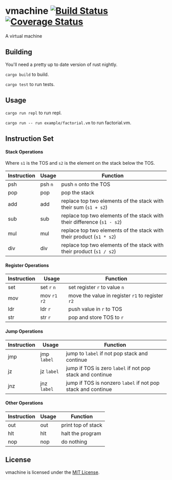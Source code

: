 # vmachine [![Build Status](https://travis-ci.org/faineance/vmachine.svg)](https://travis-ci.org/faineance/vmachine) [![Coverage Status](https://coveralls.io/repos/faineance/vmachine/badge.svg?branch=master)](https://coveralls.io/r/faineance/vmachine?branch=master)
A virtual machine 

## Building
You'll need a pretty up to date version of rust nightly.

```cargo build``` to build.

```cargo test``` to run tests.
## Usage
```cargo run repl``` to run repl.

```cargo run -- run example/factorial.vm``` to run factorial.vm.
## Instruction Set
#### Stack Operations
Where ``s1`` is the TOS and ``s2`` is the element on the stack below the TOS.

| Instruction | Usage     | Function                                                                  |
|-------------|-----------|---------------------------------------------------------------------------|
| psh         | psh ``n`` | push ``n`` onto the TOS                                   |
| pop         | pop       | pop the stack                                                 |
| add         | add       | replace top two elements of the stack with their sum (``s1 + s2``)       |
| sub         | sub       | replace top two elements of the stack with their difference (``s1 - s2``)|
| mul         | mul       | replace top two elements of the stack with their product (``s1 * s2``)   |
| div         | div       | replace top two elements of the stack with their product (``s1 / s2``)   |
#### Register Operations
| Instruction | Usage     | Function                                                                  |
|-------------|-----------|---------------------------------------------------------------------------|
| set         | set ``r``  ``n``  | set register ``r`` to value ``n``                                            |
| mov         | mov ``r1`` ``r2`` | move the value in register ``r1`` to register ``r2``                      |
| ldr         | ldr ``r`` | push value in ``r`` to TOS                    |
| str         | str ``r`` | pop and store TOS to ``r``                    |
#### Jump Operations
| Instruction | Usage     | Function                                                                  |
|-------------|-----------|---------------------------------------------------------------------------|
| jmp         | jmp ``label``     | jump to  ``label`` if not pop stack and continue                    |
| jz          | jz  ``label``     | jump if TOS is zero   ``label`` if not pop stack and continue   |
| jnz         | jnz ``label``     | jump if TOS is nonzero  ``label`` if not pop stack and continue |
#### Other Operations
| Instruction | Usage     | Function                                                                  |
|-------------|-----------|---------------------------------------------------------------------------|
| out         | out       | print top of stack                                                       |
| hlt         | hlt       | halt the program                                                          |
| nop         | nop       | do nothing                                                                |

## License
vmachine is licensed under the [MIT License](/LICENSE).
